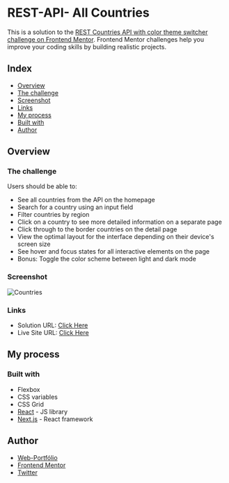 # REST-API- All Countries

This is a solution to the [REST Countries API with color theme switcher challenge on Frontend Mentor](https://www.frontendmentor.io/challenges/rest-countries-api-with-color-theme-switcher-5cacc469fec04111f7b848ca). Frontend Mentor challenges help you improve your coding skills by building realistic projects.

## Index

- [Overview](#overview)
- [The challenge](#the-challenge)
- [Screenshot](#screenshot)
- [Links](#links)
- [My process](#my-process)
- [Built with](#built-with)
- [Author](#author)

## Overview

### The challenge

Users should be able to:

- See all countries from the API on the homepage
- Search for a country using an input field
- Filter countries by region
- Click on a country to see more detailed information on a separate page
- Click through to the border countries on the detail page
- View the optimal layout for the interface depending on their device's screen size
- See hover and focus states for all interactive elements on the page
- Bonus: Toggle the color scheme between light and dark mode


### Screenshot

![Countries](https://upload.wikimedia.org/wikipedia/commons/thumb/9/9e/Mozambique_in_the_world_%28W3%29.svg/800px-Mozambique_in_the_world_%28W3%29.svg.png?20110504134824)

### Links

- Solution URL: [Click Here](https://github.com/manueldinisjunior/REST-API-Countries)
- Live Site URL: [Click Here](https://manueldinisjunior.github.io/REST-API-Countries/)

## My process

### Built with

- Flexbox
- CSS variables
- CSS Grid
- [React](https://reactjs.org/) - JS library
- [Next.js](https://nextjs.org/) - React framework

## Author

- [Web-Portfólio](manueldinisjunior.com)
- [Frontend Mentor](https://www.frontendmentor.io/profile/manueldinisjunir)
- [Twitter](https://www.twitter.com/manueldinisjr)
